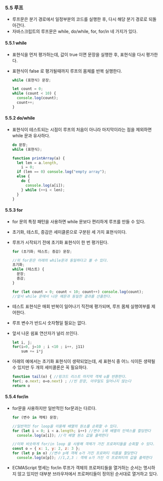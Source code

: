 ### 5.5 루프

- 루프문은 분기 경로에서 일정부분의 코드를 실행한 후, 다시 해당 분기 경로로 되돌아간다.
- 자바스크립트의 루프문은 while, do/while, for, for/in 네 가지가 있다.

#### 5.5.1 while

- 표현식을 먼저 평가하는데, 값이 true 이면 문장을 실행한 후, 표현식을 다시 평가한다.
- 표현식이 false 로 평가될때까지 루프의 몸체를 반복 실행한다.

  ```js
  while (표현식) 문장;

  let count = 0;
  while (count < 10) {
    console.log(count);
    count++;
  }
  ```

#### 5.5.2 do/while

- 표현식이 테스트되는 시점이 루프의 처음이 아니라 마지막이라는 점을 제외하면 while 문과 유사하다.
  ```js
  do 문장;
  while (표현식);

  function printArray(a) {
    let len = a.length,
      i = 0;
    if (len == 0) console.log("empty array");
    else {
      do {
        console.log(a[i]);
      } while (++i < len);
    }
  }
  ```

#### 5.5.3 for

- for 문의 특정 패턴을 사용하면 while 문보다 편리하게 루프를 만들 수 있다.
- 초기화, 테스트, 증감은 세미클론으로 구분된 세 가지 표현식이다.
- 루프가 시작되기 전에 초기화 표현식이 한 번 평가된다.

  ```js
  for (초기화; 테스트; 증감) 문장;

  //위 for문은 아래의 while문과 동일하다고 볼 수 있다.
  초기화;
  while (테스트) {
    문장;
    증감;
  }

  for (let count = 0; count < 10; count++) console.log(count);
  //앞서 while 문에서 나온 예문과 동일한 결과를 산출한다.
  ```

- 테스트 표현식은 매회 반복이 일어나기 직전에 평가되며, 루프 몸체 실행여부를 제어한다.
- 루프 변수가 반드시 숫자형일 필요는 없다.
- 앞서 나온 쉼표 연산자가 널리 쓰인다.
    ```js
    let i, j;
    for(i=0, j=10 ; i <10 ; i++, j11)
        sum += i*j
    ```
- 아래의 예에서는 초기화 표현식이 생략되었는데, 세 표현식 중 어느 식이든 생략될 수 있지만 두 개의 세미콜론은 꼭 필요하다.

  ```js
  function tail(o) { //링크드 리스트 마지막 객체 o를 반환한다.
  for(; o.next; o=o.next) ; //빈 문장, 아무일도 일어나지 않는다
  return o
  ```

#### 5.5.4 for/in

- for문을 사용하지만 일반적인 for문과는 다르다.

  ```js
  for (변수 in 객체) 문장;
  ```

  ```js
  //일반적인 for loop을 이용해 배열의 원소를 순회할 수 있다.
  for (let i = 0; i < a.length; i++) //변수 i에 배열의 인덱스를 할당한다
    console.log(a[i]); //각 배열 원소 값을 출력한다

  //이와 비슷하게 for/in loop 을 사용해 객체가 가진 프로퍼티들을 순회할 수 있다.
  const o = { x: 1, y: 2, z: 3 };
  for (let p in o) //변수 p에 객체 o가 가진 프로퍼티 이름을 할당한다
    console.log(o[p]); //1,2,3 : 객체 o가 가진 각 프로퍼티의 값을 출력한다
  ```

- ECMAScript 명세는 for/in 루프가 객체의 프로퍼티들을 열거하는 순서는 명시하지 않고 있지만 대부분 브라우저에서 프로퍼티들이 정의된 순서대로 열거하고 있다.
